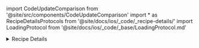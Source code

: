 import CodeUpdateComparison from '@site/src/components/CodeUpdateComparison'
import * as RecipeDetailsProtocols from '@site/docs/ios/_code/_recipe-details/'
import LoadingProtocol from '@site/docs/ios/_code/_base/LoadingProtocol.md'

<details>
  <summary>Recipe Details</summary>
  <div>
    <details>
        <summary>Title</summary>
        <CodeUpdateComparison 
oldCode={`recipeDetailsTitleBarTemplate: ((Bool, String) -> AnyView)?`}
            newCode="Removed"/>
    </details>
    <details>
        <summary>Header</summary>
        <CodeUpdateComparison 
oldCode={`recipeDetailsHeaderTemplate: ((String?, String, Int, String, Binding<Bool>,
        Bool, String) -> AnyView)?`}
            newCode={<RecipeDetailsProtocols.RecipeDetailsHeaderProtocol/>}/>
    </details>
    <details>
        <summary>Ingredients</summary>
        <CodeUpdateComparison 
oldCode={`recipeDetailsIngredientsViewTemplate: (([Ingredient], Int, Int, Bool,
        @escaping (Int) -> Void) -> AnyView )?`}
            newCode={<RecipeDetailsProtocols.RecipeDetailsIngredientsProtocol/>}/>
    </details>
    <details>
        <summary>Steps</summary>
        <CodeUpdateComparison 
oldCode={`recipeDetailStepsViewTemplate: (([RecipeStep]) -> AnyView )?`}
            newCode={<RecipeDetailsProtocols.RecipeDetailsStepsProtocol/>}/>
    </details>
<details>
        <summary>Footer</summary>
        <CodeUpdateComparison 
oldCode={`recipeDetailFooterTemplate: ((_: Recipe, _: Int, _: Bool, _: @escaping () -> Void,
        _: @escaping () -> Void) -> AnyView )?`}
            newCode={<RecipeDetailsProtocols.RecipeDetailsFooterProtocol/>}/>
    </details>
    <p>Products have moved to The Recipe Details</p>
<details>
        <summary>Added Product</summary>
        <CodeUpdateComparison 
oldCode="Added in 4.0"
            newCode={<RecipeDetailsProtocols.RecipeDetailsAddedProductProtocol/>}/>
    </details>
<details>
        <summary>Unadded Product</summary>
        <CodeUpdateComparison 
oldCode="Added in 4.0"
            newCode={<RecipeDetailsProtocols.RecipeDetailsUnaddedProductProtocol/>}/>
    </details>
<details>
        <summary>Ignored Product</summary>
        <CodeUpdateComparison 
oldCode="Added in 4.0"
            newCode={<RecipeDetailsProtocols.RecipeDetailsIgnoredProductProtocol/>}/>
    </details>
  </div>
</details>